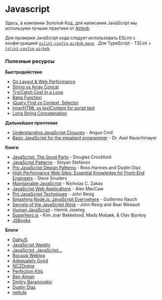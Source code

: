 # Javascript

Здесь, в компании Золотой Код, для написания JavaScript мы используем лучшие практики от [Airbnb](https://github.com/airbnb/javascript).

Для проверки JavaScript кода следует использовать ESLint с конфигурацией [`eslint-config-airbnb-base`](https://www.npmjs.com/package/eslint-config-airbnb-base) . Для TypeScript - TSLint + [`tslint-config-airbnb`](https://github.com/progre/tslint-config-airbnb).

### Полезные ресурсы

**Быстродействие**

* [On Layout & Web Performance](https://github.com/goldencode/developer-handbook/tree/1c894cbe8266a31e1c1456a54e018f217baa6508/kellegous.com/j/2013/01/26/layout-performance/README.md)
* [String vs Array Concat](https://github.com/goldencode/developer-handbook/tree/1c894cbe8266a31e1c1456a54e018f217baa6508/jsperf.com/string-vs-array-concat/2/README.md)
* [Try/Catch Cost In a Loop](https://github.com/goldencode/developer-handbook/tree/1c894cbe8266a31e1c1456a54e018f217baa6508/jsperf.com/try-catch-in-loop-cost/README.md)
* [Bang Function](https://github.com/goldencode/developer-handbook/tree/1c894cbe8266a31e1c1456a54e018f217baa6508/jsperf.com/bang-function/README.md)
* [jQuery Find vs Context, Selector](https://github.com/goldencode/developer-handbook/tree/1c894cbe8266a31e1c1456a54e018f217baa6508/jsperf.com/jquery-find-vs-context-sel/13/README.md)
* [innerHTML vs textContent for script text](https://github.com/goldencode/developer-handbook/tree/1c894cbe8266a31e1c1456a54e018f217baa6508/jsperf.com/innerhtml-vs-textcontent-for-script-text/README.md)
* [Long String Concatenation](https://github.com/goldencode/developer-handbook/tree/1c894cbe8266a31e1c1456a54e018f217baa6508/jsperf.com/ya-string-concat/README.md)

**Дальнейшее прочтение**

* [Understanding JavaScript Closures](https://github.com/goldencode/developer-handbook/tree/1c894cbe8266a31e1c1456a54e018f217baa6508/javascriptweblog.wordpress.com/2010/10/25/understanding-javascript-closures/README.md) - Angus Croll
* [Basic JavaScript for the impatient programmer](https://github.com/goldencode/developer-handbook/tree/1c894cbe8266a31e1c1456a54e018f217baa6508/www.2ality.com/2013/06/basic-javascript.html) - Dr. Axel Rauschmayer

**Книги**

* [JavaScript: The Good Parts](https://github.com/goldencode/developer-handbook/tree/1c894cbe8266a31e1c1456a54e018f217baa6508/www.amazon.com/JavaScript-Good-Parts-Douglas-Crockford/dp/0596517742/README.md) - Douglas Crockford
* [JavaScript Patterns](https://github.com/goldencode/developer-handbook/tree/1c894cbe8266a31e1c1456a54e018f217baa6508/www.amazon.com/JavaScript-Patterns-Stoyan-Stefanov/dp/0596806752/README.md) - Stoyan Stefanov
* [Pro JavaScript Design Patterns](https://github.com/goldencode/developer-handbook/tree/1c894cbe8266a31e1c1456a54e018f217baa6508/www.amazon.com/JavaScript-Design-Patterns-Recipes-Problem-Solution/dp/159059908X/README.md)  - Ross Harmes and Dustin Diaz
* [High Performance Web Sites: Essential Knowledge for Front-End Engineers](https://github.com/goldencode/developer-handbook/tree/1c894cbe8266a31e1c1456a54e018f217baa6508/www.amazon.com/High-Performance-Web-Sites-Essential/dp/0596529309/README.md) - Steve Souders
* [Maintainable JavaScript](https://github.com/goldencode/developer-handbook/tree/1c894cbe8266a31e1c1456a54e018f217baa6508/www.amazon.com/Maintainable-JavaScript-Nicholas-C-Zakas/dp/1449327680/README.md) - Nicholas C. Zakas
* [JavaScript Web Applications](https://github.com/goldencode/developer-handbook/tree/1c894cbe8266a31e1c1456a54e018f217baa6508/www.amazon.com/JavaScript-Web-Applications-Alex-MacCaw/dp/144930351X/README.md) - Alex MacCaw
* [Pro JavaScript Techniques](https://github.com/goldencode/developer-handbook/tree/1c894cbe8266a31e1c1456a54e018f217baa6508/www.amazon.com/Pro-JavaScript-Techniques-John-Resig/dp/1590597273/README.md) - John Resig
* [Smashing Node.js: JavaScript Everywhere](https://github.com/goldencode/developer-handbook/tree/1c894cbe8266a31e1c1456a54e018f217baa6508/www.amazon.com/Smashing-Node-js-JavaScript-Everywhere-Magazine/dp/1119962595/README.md) - Guillermo Rauch
* [Secrets of the JavaScript Ninja](https://github.com/goldencode/developer-handbook/tree/1c894cbe8266a31e1c1456a54e018f217baa6508/www.amazon.com/Secrets-JavaScript-Ninja-John-Resig/dp/193398869X/README.md) - John Resig and Bear Bibeault
* [Human JavaScript](https://github.com/goldencode/developer-handbook/tree/1c894cbe8266a31e1c1456a54e018f217baa6508/humanjavascript.com) - Henrik Joreteg
* [Superhero.js](https://github.com/goldencode/developer-handbook/tree/1c894cbe8266a31e1c1456a54e018f217baa6508/superherojs.com) - Kim Joar Bekkelund, Mads Mobæk, & Olav Bjorkoy
* [JSBooks](https://github.com/goldencode/developer-handbook/tree/1c894cbe8266a31e1c1456a54e018f217baa6508/jsbooks.revolunet.com)

**Блоги**

* [DailyJS](https://github.com/goldencode/developer-handbook/tree/1c894cbe8266a31e1c1456a54e018f217baa6508/dailyjs.com)
* [JavaScript Weekly](https://github.com/goldencode/developer-handbook/tree/1c894cbe8266a31e1c1456a54e018f217baa6508/javascriptweekly.com)
* [JavaScript, JavaScript...](https://github.com/goldencode/developer-handbook/tree/1c894cbe8266a31e1c1456a54e018f217baa6508/javascriptweblog.wordpress.com)
* [Bocoup Weblog](https://github.com/goldencode/developer-handbook/tree/1c894cbe8266a31e1c1456a54e018f217baa6508/weblog.bocoup.com)
* [Adequately Good](https://github.com/goldencode/developer-handbook/tree/1c894cbe8266a31e1c1456a54e018f217baa6508/www.adequatelygood.com)
* [NCZOnline](https://github.com/goldencode/developer-handbook/tree/1c894cbe8266a31e1c1456a54e018f217baa6508/www.nczonline.net)
* [Perfection Kills](https://github.com/goldencode/developer-handbook/tree/1c894cbe8266a31e1c1456a54e018f217baa6508/perfectionkills.com)
* [Ben Alman](https://github.com/goldencode/developer-handbook/tree/1c894cbe8266a31e1c1456a54e018f217baa6508/benalman.com)
* [Dmitry Baranovskiy](https://github.com/goldencode/developer-handbook/tree/1c894cbe8266a31e1c1456a54e018f217baa6508/dmitry.baranovskiy.com)
* [Dustin Diaz](https://github.com/goldencode/developer-handbook/tree/1c894cbe8266a31e1c1456a54e018f217baa6508/dustindiaz.com)
* [nettuts](https://github.com/goldencode/developer-handbook/tree/1c894cbe8266a31e1c1456a54e018f217baa6508/net.tutsplus.com/?s=javascript/README.md)

